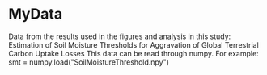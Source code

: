 # MyData
Data from the results used in the figures and analysis in this study: Estimation of Soil Moisture Thresholds for Aggravation of Global Terrestrial Carbon Uptake Losses
This data can be read through numpy.
For example:
smt = numpy.load("SoilMoistureThreshold.npy")
